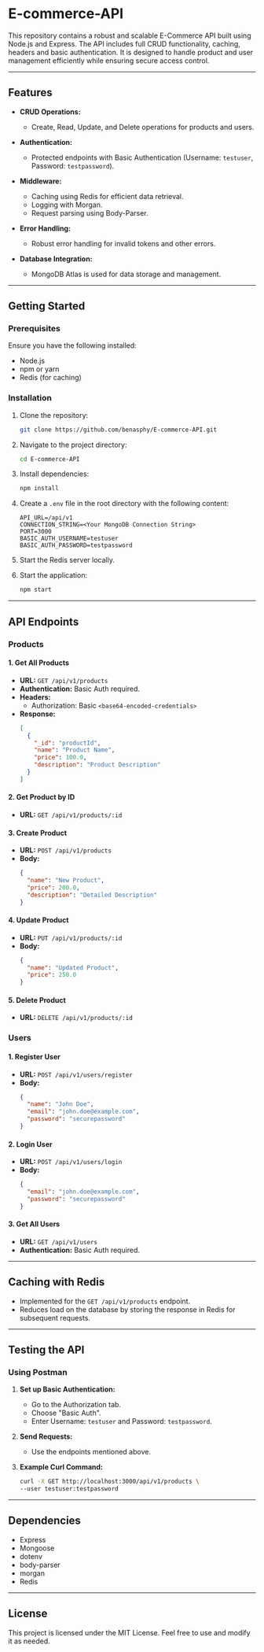 # E-commerce-API

This repository contains a robust and scalable E-Commerce API built using Node.js and Express. The API includes full CRUD functionality, caching, headers and basic authentication. It is designed to handle product and user management efficiently while ensuring secure access control.

---

## Features

- **CRUD Operations:**
  - Create, Read, Update, and Delete operations for products and users.

- **Authentication:**
  - Protected endpoints with Basic Authentication (Username: `testuser`, Password: `testpassword`).

- **Middleware:**
  - Caching using Redis for efficient data retrieval.
  - Logging with Morgan.
  - Request parsing using Body-Parser.

- **Error Handling:**
  - Robust error handling for invalid tokens and other errors.

- **Database Integration:**
  - MongoDB Atlas is used for data storage and management.

---

## Getting Started

### Prerequisites

Ensure you have the following installed:
- Node.js
- npm or yarn
- Redis (for caching)

### Installation

1. Clone the repository:
   ```bash
   git clone https://github.com/benasphy/E-commerce-API.git
   ```

2. Navigate to the project directory:
   ```bash
   cd E-commerce-API
   ```

3. Install dependencies:
   ```bash
   npm install
   ```

4. Create a `.env` file in the root directory with the following content:
   ```env
   API_URL=/api/v1
   CONNECTION_STRING=<Your MongoDB Connection String>
   PORT=3000
   BASIC_AUTH_USERNAME=testuser
   BASIC_AUTH_PASSWORD=testpassword
   ```

5. Start the Redis server locally.

6. Start the application:
   ```bash
   npm start
   ```

---

## API Endpoints

### Products

#### 1. **Get All Products**
- **URL:** `GET /api/v1/products`
- **Authentication:** Basic Auth required.
- **Headers:**
  - Authorization: Basic `<base64-encoded-credentials>`
- **Response:**
  ```json
  [
    {
      "_id": "productId",
      "name": "Product Name",
      "price": 100.0,
      "description": "Product Description"
    }
  ]
  ```

#### 2. **Get Product by ID**
- **URL:** `GET /api/v1/products/:id`

#### 3. **Create Product**
- **URL:** `POST /api/v1/products`
- **Body:**
  ```json
  {
    "name": "New Product",
    "price": 200.0,
    "description": "Detailed Description"
  }
  ```

#### 4. **Update Product**
- **URL:** `PUT /api/v1/products/:id`
- **Body:**
  ```json
  {
    "name": "Updated Product",
    "price": 250.0
  }
  ```

#### 5. **Delete Product**
- **URL:** `DELETE /api/v1/products/:id`

### Users

#### 1. **Register User**
- **URL:** `POST /api/v1/users/register`
- **Body:**
  ```json
  {
    "name": "John Doe",
    "email": "john.doe@example.com",
    "password": "securepassword"
  }
  ```

#### 2. **Login User**
- **URL:** `POST /api/v1/users/login`
- **Body:**
  ```json
  {
    "email": "john.doe@example.com",
    "password": "securepassword"
  }
  ```

#### 3. **Get All Users**
- **URL:** `GET /api/v1/users`
- **Authentication:** Basic Auth required.

---

## Caching with Redis

- Implemented for the `GET /api/v1/products` endpoint.
- Reduces load on the database by storing the response in Redis for subsequent requests.

---

## Testing the API

### Using Postman

1. **Set up Basic Authentication:**
   - Go to the Authorization tab.
   - Choose "Basic Auth".
   - Enter Username: `testuser` and Password: `testpassword`.

2. **Send Requests:**
   - Use the endpoints mentioned above.

3. **Example Curl Command:**
   ```bash
   curl -X GET http://localhost:3000/api/v1/products \
   --user testuser:testpassword
   ```

---

## Dependencies

- Express
- Mongoose
- dotenv
- body-parser
- morgan
- Redis

---

## License

This project is licensed under the MIT License. Feel free to use and modify it as needed.


